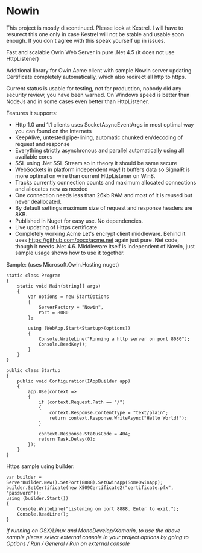 Nowin
=====

This project is mostly discontinued. Please look at Kestrel. I will have to resurect this one only in case Kestrel will not be stable and usable soon enough. If you don't agree with this speak yourself up in issues.

Fast and scalable Owin Web Server in pure .Net 4.5 (it does not use HttpListener)

Additional library for Owin Acme client with sample Nowin server updating Certificate completely automatically, which also redirect all http to https.  

Current status is usable for testing, not for production, nobody did any security review, you have been warned. On Windows speed is better than NodeJs and in some cases even better than HttpListener.

Features it supports:
- Http 1.0 and 1.1 clients uses SocketAsyncEventArgs in most optimal way you can found on the Internets
- KeepAlive, untested pipe-lining, automatic chunked en/decoding of request and response
- Everything strictly asynchronous and parallel automatically using all available cores
- SSL using .Net SSL Stream so in theory it should be same secure
- WebSockets in platform independent way! It buffers data so SignalR is more optimal on wire than current HttpListener on Win8.
- Tracks currently connection counts and maximum allocated connections and allocates new as needed
- One connection needs less than 26kb RAM and most of it is reused but never deallocated.
- By default settings maximum size of request and response headers are 8KB.
- Published in Nuget for easy use. No dependencies.
- Live updating of Https certificate
- Completely working Acme Let's encrypt client middleware. Behind it uses https://github.com/oocx/acme.net again just pure .Net code, though it needs .Net 4.6. Middleware itself is independent of Nowin, just sample usage shows how to use it together.

Sample: (uses Microsoft.Owin.Hosting nuget)

    static class Program
    {
        static void Main(string[] args)
        {
            var options = new StartOptions
            {
                ServerFactory = "Nowin",
                Port = 8080
            };

            using (WebApp.Start<Startup>(options))
            {
                Console.WriteLine("Running a http server on port 8080");
                Console.ReadKey();
            }
        }
    }

    public class Startup
    {
        public void Configuration(IAppBuilder app)
        {
            app.Use(context =>
            {
                if (context.Request.Path == "/")
                {
                    context.Response.ContentType = "text/plain";
                    return context.Response.WriteAsync("Hello World!");
                }

                context.Response.StatusCode = 404;
                return Task.Delay(0);
            });
        }
    }

Https sample using builder:

    var builder = ServerBuilder.New().SetPort(8888).SetOwinApp(SomeOwinApp);
    builder.SetCertificate(new X509Certificate2("certificate.pfx", "password"));
    using (builder.Start())
    {
        Console.WriteLine("Listening on port 8888. Enter to exit.");
        Console.ReadLine();
    }

*If running on OSX/Linux and MonoDevelop/Xamarin, to use the above sample please select external console in your project options by going to Options / Run / General / Run on external console*
